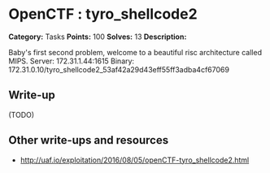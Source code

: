 # OpenCTF : tyro_shellcode2

**Category:** Tasks
**Points:** 100
**Solves:** 13
**Description:**

Baby's first second problem, welcome to a beautiful risc architecture called MIPS.
Server: 172.31.1.44:1615
Binary: 172.31.0.10/tyro_shellcode2_53af42a29d43eff55ff3adba4cf67069

## Write-up

(TODO)

## Other write-ups and resources

* http://uaf.io/exploitation/2016/08/05/openCTF-tyro_shellcode2.html
